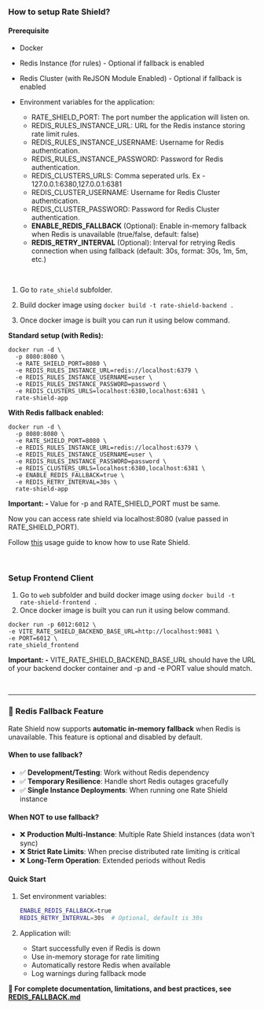 ### How to setup Rate Shield?

#### Prerequisite
* Docker
* Redis Instance (for rules) - Optional if fallback is enabled
* Redis Cluster (with ReJSON Module Enabled) - Optional if fallback is enabled

* Environment variables for the application:
    * RATE_SHIELD_PORT: The port number the application will listen on.
    * REDIS_RULES_INSTANCE_URL: URL for the Redis instance storing rate limit rules.
    * REDIS_RULES_INSTANCE_USERNAME: Username for Redis authentication.
    * REDIS_RULES_INSTANCE_PASSWORD: Password for Redis authentication.
    * REDIS_CLUSTERS_URLS: Comma seperated urls. Ex - 127.0.0.1:6380,127.0.0.1:6381
    * REDIS_CLUSTER_USERNAME: Username for Redis Cluster authentication.
    * REDIS_CLUSTER_PASSWORD: Password for Redis Cluster authentication.
    * **ENABLE_REDIS_FALLBACK** (Optional): Enable in-memory fallback when Redis is unavailable (true/false, default: false)
    * **REDIS_RETRY_INTERVAL** (Optional): Interval for retrying Redis connection when using fallback (default: 30s, format: 30s, 1m, 5m, etc.)


<br>

1. Go to `rate_shield` subfolder.
2. Build docker image using `docker build -t rate-shield-backend .`

3. Once docker image is built you can run it using below command.

**Standard setup (with Redis):**
```
docker run -d \
  -p 8080:8080 \
  -e RATE_SHIELD_PORT=8080 \
  -e REDIS_RULES_INSTANCE_URL=redis://localhost:6379 \
  -e REDIS_RULES_INSTANCE_USERNAME=user \
  -e REDIS_RULES_INSTANCE_PASSWORD=password \
  -e REDIS_CLUSTERS_URLS=localhost:6380,localhost:6381 \
  rate-shield-app
```

**With Redis fallback enabled:**
```
docker run -d \
  -p 8080:8080 \
  -e RATE_SHIELD_PORT=8080 \
  -e REDIS_RULES_INSTANCE_URL=redis://localhost:6379 \
  -e REDIS_RULES_INSTANCE_USERNAME=user \
  -e REDIS_RULES_INSTANCE_PASSWORD=password \
  -e REDIS_CLUSTERS_URLS=localhost:6380,localhost:6381 \
  -e ENABLE_REDIS_FALLBACK=true \
  -e REDIS_RETRY_INTERVAL=30s \
  rate-shield-app
```

<b>Important: - </b> Value for -p and RATE_SHIELD_PORT must be same.

Now you can access rate shield via localhost:8080 (value passed in RATE_SHIELD_PORT).

Follow [this](https://github.com/x-sushant-x/Rate-Shield/tree/main/rate_shield/documentation) usage guide to know how to use Rate Shield.

<br>

### Setup Frontend Client
1. Go to `web` subfolder and build docker image using `docker build -t rate-shield-frontend .`
2. Once docker image is built you can run it using below command.

```
docker run -p 6012:6012 \
-e VITE_RATE_SHIELD_BACKEND_BASE_URL=http://localhost:9081 \
-e PORT=6012 \
rate_shield_frontend
```

<b>Important: -</b> VITE_RATE_SHIELD_BACKEND_BASE_URL should have the URL of your backend docker container and -p and -e PORT value should match.

<br>

---

### 🔄 Redis Fallback Feature

Rate Shield now supports **automatic in-memory fallback** when Redis is unavailable. This feature is optional and disabled by default.

#### When to use fallback?

- ✅ **Development/Testing**: Work without Redis dependency
- ✅ **Temporary Resilience**: Handle short Redis outages gracefully
- ✅ **Single Instance Deployments**: When running one Rate Shield instance

#### When NOT to use fallback?

- ❌ **Production Multi-Instance**: Multiple Rate Shield instances (data won't sync)
- ❌ **Strict Rate Limits**: When precise distributed rate limiting is critical
- ❌ **Long-Term Operation**: Extended periods without Redis

#### Quick Start

1. Set environment variables:
   ```bash
   ENABLE_REDIS_FALLBACK=true
   REDIS_RETRY_INTERVAL=30s  # Optional, default is 30s
   ```

2. Application will:
   - Start successfully even if Redis is down
   - Use in-memory storage for rate limiting
   - Automatically restore Redis when available
   - Log warnings during fallback mode

**📖 For complete documentation, limitations, and best practices, see [REDIS_FALLBACK.md](../REDIS_FALLBACK.md)**
